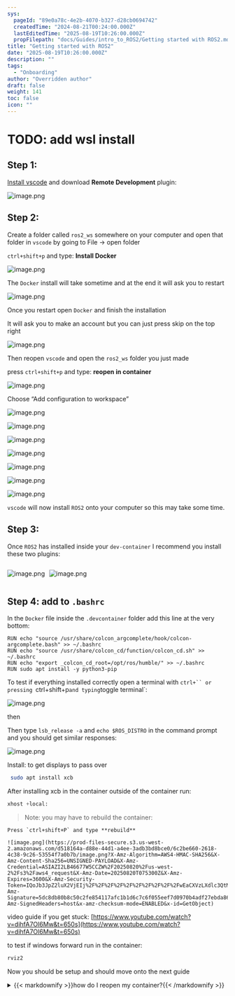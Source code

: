 ```yaml
---
sys:
  pageId: "89e0a78c-4e2b-4070-b327-d28cb0694742"
  createdTime: "2024-08-21T00:24:00.000Z"
  lastEditedTime: "2025-08-19T10:26:00.000Z"
  propFilepath: "docs/Guides/intro_to_ROS2/Getting started with ROS2.md"
title: "Getting started with ROS2"
date: "2025-08-19T10:26:00.000Z"
description: ""
tags:
  - "Onboarding"
author: "Overridden author"
draft: false
weight: 141
toc: false
icon: ""
---
```


# TODO: add wsl install

## Step 1:

[Install vscode](https://code.visualstudio.com/download) and download **Remote Development** plugin:

![image.png](https://prod-files-secure.s3.us-west-2.amazonaws.com/d518164a-d88e-44d1-a4ee-3adb3bd8bce0/efb52993-1881-4a40-b95e-6f020334f022/image.png?X-Amz-Algorithm=AWS4-HMAC-SHA256&X-Amz-Content-Sha256=UNSIGNED-PAYLOAD&X-Amz-Credential=ASIAZI2LB466QU5F73DH%2F20250820%2Fus-west-2%2Fs3%2Faws4_request&X-Amz-Date=20250820T075252Z&X-Amz-Expires=3600&X-Amz-Security-Token=IQoJb3JpZ2luX2VjEIj%2F%2F%2F%2F%2F%2F%2F%2F%2F%2FwEaCXVzLXdlc3QtMiJIMEYCIQDNZIo3cRzbks2F7fMCr6FO%2BfUgYPVjWliSWand7CpR8AIhAOiS6ltzg29TKbBqK5dGQTC31k99gZEKQqmJnxcktEUpKogECNH%2F%2F%2F%2F%2F%2F%2F%2F%2F%2FwEQABoMNjM3NDIzMTgzODA1IgxfShA12BCXn1BXg8Iq3AMJZt%2Bhzr7Dz1KalHX1iTVC2uO7rn5cdmtm9OGPRxmDOT1oKfaIMOfIw0UxBJRLocEzdMhWNNw%2FbjEAl0EjEYEB%2BmI6N8Lpaa1QNV17LPK2JTOddBuKpHyYRb80J9AEx5tpRbfgHYwRDyaCFAwbJJkGsEZ1l%2BX0kFDkBcHGKFAmffOE8RuYr9ofHbEQD3YcbChoHvQcaTaJFDek7GnAJdsNvf4dzTOhJ46KsSSRjw6bSKLS33md%2BEcUguRwcu5abuZQPSjDjcob1TamrJ2rW4oPsRQRz1LghhAvFShSgKdbW4rq7uCpHoEMVYqLu7HElpznICIedwlYbPHvtD4KrXQEzaMn8CD7cbwRawM1TK1d%2FB6lvL0U4CRZoXP4inh5e%2F6GMNK1658TKPcflpdnreiS7kcugluFzgBsM0DYnk4frYsxawREeI30t61wEb6v0ZUNKibfhchOKBkmWW%2ByobiO%2FHKHj6EvwfETBm2LRNuWgt6W7fBmKrFqp4aDicVDUosFi38El609%2FOkLyJqD3qZ3a%2FWDq9zxeNYDBLv9u5p8vdJX%2BnkNCS0%2FdI3WS%2BONfqRMenBWBzbL5TYdUXpy5mGpxndLWzAViZQtKrXe615AZDPI7ZNY1tg0mKImbzDg%2BJXFBjqkAZOYBS1pxDsfgQpPy6ztB7T6O0rI0s65AYTun8WTpt9Y25Nzg7PJt3QEpv45KZmM8Vk%2F3kBR%2BRWP6MEYN68yjI%2BDoPYlyN5Tj37kxFEyVBqwE3FiNJnS%2Bua8CI%2B0uFUT5c0sNdzm%2F95YFXu6rnogkf7R5r%2FKlYVvCMwSG4EFZOnOE6YGF9Lwj3w32mRcaFjp8hLW7VtrSYGeauEjXAOhMPmna9K7&X-Amz-Signature=c42670ed705c5c02e55118342d7ea25c91ffa23b419b96fa0a315d2d4c231f4f&X-Amz-SignedHeaders=host&x-amz-checksum-mode=ENABLED&x-id=GetObject)

## Step 2:

Create a folder called `ros2_ws` somewhere on your computer and open that folder in `vscode` by going to File → open folder 

`ctrl+shift+p` and type: **Install Docker**

![image.png](https://prod-files-secure.s3.us-west-2.amazonaws.com/d518164a-d88e-44d1-a4ee-3adb3bd8bce0/2269dc0e-1cd5-47ff-bceb-c04ad9b2eab0/image.png?X-Amz-Algorithm=AWS4-HMAC-SHA256&X-Amz-Content-Sha256=UNSIGNED-PAYLOAD&X-Amz-Credential=ASIAZI2LB466QU5F73DH%2F20250820%2Fus-west-2%2Fs3%2Faws4_request&X-Amz-Date=20250820T075252Z&X-Amz-Expires=3600&X-Amz-Security-Token=IQoJb3JpZ2luX2VjEIj%2F%2F%2F%2F%2F%2F%2F%2F%2F%2FwEaCXVzLXdlc3QtMiJIMEYCIQDNZIo3cRzbks2F7fMCr6FO%2BfUgYPVjWliSWand7CpR8AIhAOiS6ltzg29TKbBqK5dGQTC31k99gZEKQqmJnxcktEUpKogECNH%2F%2F%2F%2F%2F%2F%2F%2F%2F%2FwEQABoMNjM3NDIzMTgzODA1IgxfShA12BCXn1BXg8Iq3AMJZt%2Bhzr7Dz1KalHX1iTVC2uO7rn5cdmtm9OGPRxmDOT1oKfaIMOfIw0UxBJRLocEzdMhWNNw%2FbjEAl0EjEYEB%2BmI6N8Lpaa1QNV17LPK2JTOddBuKpHyYRb80J9AEx5tpRbfgHYwRDyaCFAwbJJkGsEZ1l%2BX0kFDkBcHGKFAmffOE8RuYr9ofHbEQD3YcbChoHvQcaTaJFDek7GnAJdsNvf4dzTOhJ46KsSSRjw6bSKLS33md%2BEcUguRwcu5abuZQPSjDjcob1TamrJ2rW4oPsRQRz1LghhAvFShSgKdbW4rq7uCpHoEMVYqLu7HElpznICIedwlYbPHvtD4KrXQEzaMn8CD7cbwRawM1TK1d%2FB6lvL0U4CRZoXP4inh5e%2F6GMNK1658TKPcflpdnreiS7kcugluFzgBsM0DYnk4frYsxawREeI30t61wEb6v0ZUNKibfhchOKBkmWW%2ByobiO%2FHKHj6EvwfETBm2LRNuWgt6W7fBmKrFqp4aDicVDUosFi38El609%2FOkLyJqD3qZ3a%2FWDq9zxeNYDBLv9u5p8vdJX%2BnkNCS0%2FdI3WS%2BONfqRMenBWBzbL5TYdUXpy5mGpxndLWzAViZQtKrXe615AZDPI7ZNY1tg0mKImbzDg%2BJXFBjqkAZOYBS1pxDsfgQpPy6ztB7T6O0rI0s65AYTun8WTpt9Y25Nzg7PJt3QEpv45KZmM8Vk%2F3kBR%2BRWP6MEYN68yjI%2BDoPYlyN5Tj37kxFEyVBqwE3FiNJnS%2Bua8CI%2B0uFUT5c0sNdzm%2F95YFXu6rnogkf7R5r%2FKlYVvCMwSG4EFZOnOE6YGF9Lwj3w32mRcaFjp8hLW7VtrSYGeauEjXAOhMPmna9K7&X-Amz-Signature=cdeea553a3c94056fb8bc277bd279219d611dc215a6c04b3d2fad7c2fb9e1bda&X-Amz-SignedHeaders=host&x-amz-checksum-mode=ENABLED&x-id=GetObject)

The `Docker` install will take sometime and at the end it will ask you to restart

![image.png](https://prod-files-secure.s3.us-west-2.amazonaws.com/d518164a-d88e-44d1-a4ee-3adb3bd8bce0/ed233f78-be33-4b1f-b89c-9c346c0e961e/image.png?X-Amz-Algorithm=AWS4-HMAC-SHA256&X-Amz-Content-Sha256=UNSIGNED-PAYLOAD&X-Amz-Credential=ASIAZI2LB466QU5F73DH%2F20250820%2Fus-west-2%2Fs3%2Faws4_request&X-Amz-Date=20250820T075252Z&X-Amz-Expires=3600&X-Amz-Security-Token=IQoJb3JpZ2luX2VjEIj%2F%2F%2F%2F%2F%2F%2F%2F%2F%2FwEaCXVzLXdlc3QtMiJIMEYCIQDNZIo3cRzbks2F7fMCr6FO%2BfUgYPVjWliSWand7CpR8AIhAOiS6ltzg29TKbBqK5dGQTC31k99gZEKQqmJnxcktEUpKogECNH%2F%2F%2F%2F%2F%2F%2F%2F%2F%2FwEQABoMNjM3NDIzMTgzODA1IgxfShA12BCXn1BXg8Iq3AMJZt%2Bhzr7Dz1KalHX1iTVC2uO7rn5cdmtm9OGPRxmDOT1oKfaIMOfIw0UxBJRLocEzdMhWNNw%2FbjEAl0EjEYEB%2BmI6N8Lpaa1QNV17LPK2JTOddBuKpHyYRb80J9AEx5tpRbfgHYwRDyaCFAwbJJkGsEZ1l%2BX0kFDkBcHGKFAmffOE8RuYr9ofHbEQD3YcbChoHvQcaTaJFDek7GnAJdsNvf4dzTOhJ46KsSSRjw6bSKLS33md%2BEcUguRwcu5abuZQPSjDjcob1TamrJ2rW4oPsRQRz1LghhAvFShSgKdbW4rq7uCpHoEMVYqLu7HElpznICIedwlYbPHvtD4KrXQEzaMn8CD7cbwRawM1TK1d%2FB6lvL0U4CRZoXP4inh5e%2F6GMNK1658TKPcflpdnreiS7kcugluFzgBsM0DYnk4frYsxawREeI30t61wEb6v0ZUNKibfhchOKBkmWW%2ByobiO%2FHKHj6EvwfETBm2LRNuWgt6W7fBmKrFqp4aDicVDUosFi38El609%2FOkLyJqD3qZ3a%2FWDq9zxeNYDBLv9u5p8vdJX%2BnkNCS0%2FdI3WS%2BONfqRMenBWBzbL5TYdUXpy5mGpxndLWzAViZQtKrXe615AZDPI7ZNY1tg0mKImbzDg%2BJXFBjqkAZOYBS1pxDsfgQpPy6ztB7T6O0rI0s65AYTun8WTpt9Y25Nzg7PJt3QEpv45KZmM8Vk%2F3kBR%2BRWP6MEYN68yjI%2BDoPYlyN5Tj37kxFEyVBqwE3FiNJnS%2Bua8CI%2B0uFUT5c0sNdzm%2F95YFXu6rnogkf7R5r%2FKlYVvCMwSG4EFZOnOE6YGF9Lwj3w32mRcaFjp8hLW7VtrSYGeauEjXAOhMPmna9K7&X-Amz-Signature=3b4260b8355b5e26fd88df5a63a5da411c5056c9bec48994e0fe78027dcb6bc9&X-Amz-SignedHeaders=host&x-amz-checksum-mode=ENABLED&x-id=GetObject)

Once you restart open `Docker` and finish the installation

It will ask you to make an account but you can just press skip on the top right

![image.png](https://prod-files-secure.s3.us-west-2.amazonaws.com/d518164a-d88e-44d1-a4ee-3adb3bd8bce0/21010ad9-1659-4fd9-9f59-9932a09b2a3d/image.png?X-Amz-Algorithm=AWS4-HMAC-SHA256&X-Amz-Content-Sha256=UNSIGNED-PAYLOAD&X-Amz-Credential=ASIAZI2LB466QU5F73DH%2F20250820%2Fus-west-2%2Fs3%2Faws4_request&X-Amz-Date=20250820T075252Z&X-Amz-Expires=3600&X-Amz-Security-Token=IQoJb3JpZ2luX2VjEIj%2F%2F%2F%2F%2F%2F%2F%2F%2F%2FwEaCXVzLXdlc3QtMiJIMEYCIQDNZIo3cRzbks2F7fMCr6FO%2BfUgYPVjWliSWand7CpR8AIhAOiS6ltzg29TKbBqK5dGQTC31k99gZEKQqmJnxcktEUpKogECNH%2F%2F%2F%2F%2F%2F%2F%2F%2F%2FwEQABoMNjM3NDIzMTgzODA1IgxfShA12BCXn1BXg8Iq3AMJZt%2Bhzr7Dz1KalHX1iTVC2uO7rn5cdmtm9OGPRxmDOT1oKfaIMOfIw0UxBJRLocEzdMhWNNw%2FbjEAl0EjEYEB%2BmI6N8Lpaa1QNV17LPK2JTOddBuKpHyYRb80J9AEx5tpRbfgHYwRDyaCFAwbJJkGsEZ1l%2BX0kFDkBcHGKFAmffOE8RuYr9ofHbEQD3YcbChoHvQcaTaJFDek7GnAJdsNvf4dzTOhJ46KsSSRjw6bSKLS33md%2BEcUguRwcu5abuZQPSjDjcob1TamrJ2rW4oPsRQRz1LghhAvFShSgKdbW4rq7uCpHoEMVYqLu7HElpznICIedwlYbPHvtD4KrXQEzaMn8CD7cbwRawM1TK1d%2FB6lvL0U4CRZoXP4inh5e%2F6GMNK1658TKPcflpdnreiS7kcugluFzgBsM0DYnk4frYsxawREeI30t61wEb6v0ZUNKibfhchOKBkmWW%2ByobiO%2FHKHj6EvwfETBm2LRNuWgt6W7fBmKrFqp4aDicVDUosFi38El609%2FOkLyJqD3qZ3a%2FWDq9zxeNYDBLv9u5p8vdJX%2BnkNCS0%2FdI3WS%2BONfqRMenBWBzbL5TYdUXpy5mGpxndLWzAViZQtKrXe615AZDPI7ZNY1tg0mKImbzDg%2BJXFBjqkAZOYBS1pxDsfgQpPy6ztB7T6O0rI0s65AYTun8WTpt9Y25Nzg7PJt3QEpv45KZmM8Vk%2F3kBR%2BRWP6MEYN68yjI%2BDoPYlyN5Tj37kxFEyVBqwE3FiNJnS%2Bua8CI%2B0uFUT5c0sNdzm%2F95YFXu6rnogkf7R5r%2FKlYVvCMwSG4EFZOnOE6YGF9Lwj3w32mRcaFjp8hLW7VtrSYGeauEjXAOhMPmna9K7&X-Amz-Signature=8aeac479cbef19104657fe087170d895977faa8520e99c5490c67cfd870fbb13&X-Amz-SignedHeaders=host&x-amz-checksum-mode=ENABLED&x-id=GetObject)

Then reopen `vscode` and open the `ros2_ws` folder you just made

press `ctrl+shift+p` and type: **reopen in container**

![image.png](https://prod-files-secure.s3.us-west-2.amazonaws.com/d518164a-d88e-44d1-a4ee-3adb3bd8bce0/4e93b8c2-41ad-488c-8095-c74205196118/image.png?X-Amz-Algorithm=AWS4-HMAC-SHA256&X-Amz-Content-Sha256=UNSIGNED-PAYLOAD&X-Amz-Credential=ASIAZI2LB466QU5F73DH%2F20250820%2Fus-west-2%2Fs3%2Faws4_request&X-Amz-Date=20250820T075252Z&X-Amz-Expires=3600&X-Amz-Security-Token=IQoJb3JpZ2luX2VjEIj%2F%2F%2F%2F%2F%2F%2F%2F%2F%2FwEaCXVzLXdlc3QtMiJIMEYCIQDNZIo3cRzbks2F7fMCr6FO%2BfUgYPVjWliSWand7CpR8AIhAOiS6ltzg29TKbBqK5dGQTC31k99gZEKQqmJnxcktEUpKogECNH%2F%2F%2F%2F%2F%2F%2F%2F%2F%2FwEQABoMNjM3NDIzMTgzODA1IgxfShA12BCXn1BXg8Iq3AMJZt%2Bhzr7Dz1KalHX1iTVC2uO7rn5cdmtm9OGPRxmDOT1oKfaIMOfIw0UxBJRLocEzdMhWNNw%2FbjEAl0EjEYEB%2BmI6N8Lpaa1QNV17LPK2JTOddBuKpHyYRb80J9AEx5tpRbfgHYwRDyaCFAwbJJkGsEZ1l%2BX0kFDkBcHGKFAmffOE8RuYr9ofHbEQD3YcbChoHvQcaTaJFDek7GnAJdsNvf4dzTOhJ46KsSSRjw6bSKLS33md%2BEcUguRwcu5abuZQPSjDjcob1TamrJ2rW4oPsRQRz1LghhAvFShSgKdbW4rq7uCpHoEMVYqLu7HElpznICIedwlYbPHvtD4KrXQEzaMn8CD7cbwRawM1TK1d%2FB6lvL0U4CRZoXP4inh5e%2F6GMNK1658TKPcflpdnreiS7kcugluFzgBsM0DYnk4frYsxawREeI30t61wEb6v0ZUNKibfhchOKBkmWW%2ByobiO%2FHKHj6EvwfETBm2LRNuWgt6W7fBmKrFqp4aDicVDUosFi38El609%2FOkLyJqD3qZ3a%2FWDq9zxeNYDBLv9u5p8vdJX%2BnkNCS0%2FdI3WS%2BONfqRMenBWBzbL5TYdUXpy5mGpxndLWzAViZQtKrXe615AZDPI7ZNY1tg0mKImbzDg%2BJXFBjqkAZOYBS1pxDsfgQpPy6ztB7T6O0rI0s65AYTun8WTpt9Y25Nzg7PJt3QEpv45KZmM8Vk%2F3kBR%2BRWP6MEYN68yjI%2BDoPYlyN5Tj37kxFEyVBqwE3FiNJnS%2Bua8CI%2B0uFUT5c0sNdzm%2F95YFXu6rnogkf7R5r%2FKlYVvCMwSG4EFZOnOE6YGF9Lwj3w32mRcaFjp8hLW7VtrSYGeauEjXAOhMPmna9K7&X-Amz-Signature=0598691d574dba26976a5bc16bf6852fbadaf65e463e03396f7a5664b2ceb909&X-Amz-SignedHeaders=host&x-amz-checksum-mode=ENABLED&x-id=GetObject)

Choose “Add configuration to workspace”

![image.png](https://prod-files-secure.s3.us-west-2.amazonaws.com/d518164a-d88e-44d1-a4ee-3adb3bd8bce0/9560b282-5060-4989-ba37-97e7b2c22476/image.png?X-Amz-Algorithm=AWS4-HMAC-SHA256&X-Amz-Content-Sha256=UNSIGNED-PAYLOAD&X-Amz-Credential=ASIAZI2LB466QU5F73DH%2F20250820%2Fus-west-2%2Fs3%2Faws4_request&X-Amz-Date=20250820T075252Z&X-Amz-Expires=3600&X-Amz-Security-Token=IQoJb3JpZ2luX2VjEIj%2F%2F%2F%2F%2F%2F%2F%2F%2F%2FwEaCXVzLXdlc3QtMiJIMEYCIQDNZIo3cRzbks2F7fMCr6FO%2BfUgYPVjWliSWand7CpR8AIhAOiS6ltzg29TKbBqK5dGQTC31k99gZEKQqmJnxcktEUpKogECNH%2F%2F%2F%2F%2F%2F%2F%2F%2F%2FwEQABoMNjM3NDIzMTgzODA1IgxfShA12BCXn1BXg8Iq3AMJZt%2Bhzr7Dz1KalHX1iTVC2uO7rn5cdmtm9OGPRxmDOT1oKfaIMOfIw0UxBJRLocEzdMhWNNw%2FbjEAl0EjEYEB%2BmI6N8Lpaa1QNV17LPK2JTOddBuKpHyYRb80J9AEx5tpRbfgHYwRDyaCFAwbJJkGsEZ1l%2BX0kFDkBcHGKFAmffOE8RuYr9ofHbEQD3YcbChoHvQcaTaJFDek7GnAJdsNvf4dzTOhJ46KsSSRjw6bSKLS33md%2BEcUguRwcu5abuZQPSjDjcob1TamrJ2rW4oPsRQRz1LghhAvFShSgKdbW4rq7uCpHoEMVYqLu7HElpznICIedwlYbPHvtD4KrXQEzaMn8CD7cbwRawM1TK1d%2FB6lvL0U4CRZoXP4inh5e%2F6GMNK1658TKPcflpdnreiS7kcugluFzgBsM0DYnk4frYsxawREeI30t61wEb6v0ZUNKibfhchOKBkmWW%2ByobiO%2FHKHj6EvwfETBm2LRNuWgt6W7fBmKrFqp4aDicVDUosFi38El609%2FOkLyJqD3qZ3a%2FWDq9zxeNYDBLv9u5p8vdJX%2BnkNCS0%2FdI3WS%2BONfqRMenBWBzbL5TYdUXpy5mGpxndLWzAViZQtKrXe615AZDPI7ZNY1tg0mKImbzDg%2BJXFBjqkAZOYBS1pxDsfgQpPy6ztB7T6O0rI0s65AYTun8WTpt9Y25Nzg7PJt3QEpv45KZmM8Vk%2F3kBR%2BRWP6MEYN68yjI%2BDoPYlyN5Tj37kxFEyVBqwE3FiNJnS%2Bua8CI%2B0uFUT5c0sNdzm%2F95YFXu6rnogkf7R5r%2FKlYVvCMwSG4EFZOnOE6YGF9Lwj3w32mRcaFjp8hLW7VtrSYGeauEjXAOhMPmna9K7&X-Amz-Signature=c30648ab54ed55b6137008f52d4659be846a346a6218fd45423f187cd07370d9&X-Amz-SignedHeaders=host&x-amz-checksum-mode=ENABLED&x-id=GetObject)

![image.png](https://prod-files-secure.s3.us-west-2.amazonaws.com/d518164a-d88e-44d1-a4ee-3adb3bd8bce0/2ee63f81-886b-48e8-a553-dc6e5eac99e4/image.png?X-Amz-Algorithm=AWS4-HMAC-SHA256&X-Amz-Content-Sha256=UNSIGNED-PAYLOAD&X-Amz-Credential=ASIAZI2LB466QU5F73DH%2F20250820%2Fus-west-2%2Fs3%2Faws4_request&X-Amz-Date=20250820T075252Z&X-Amz-Expires=3600&X-Amz-Security-Token=IQoJb3JpZ2luX2VjEIj%2F%2F%2F%2F%2F%2F%2F%2F%2F%2FwEaCXVzLXdlc3QtMiJIMEYCIQDNZIo3cRzbks2F7fMCr6FO%2BfUgYPVjWliSWand7CpR8AIhAOiS6ltzg29TKbBqK5dGQTC31k99gZEKQqmJnxcktEUpKogECNH%2F%2F%2F%2F%2F%2F%2F%2F%2F%2FwEQABoMNjM3NDIzMTgzODA1IgxfShA12BCXn1BXg8Iq3AMJZt%2Bhzr7Dz1KalHX1iTVC2uO7rn5cdmtm9OGPRxmDOT1oKfaIMOfIw0UxBJRLocEzdMhWNNw%2FbjEAl0EjEYEB%2BmI6N8Lpaa1QNV17LPK2JTOddBuKpHyYRb80J9AEx5tpRbfgHYwRDyaCFAwbJJkGsEZ1l%2BX0kFDkBcHGKFAmffOE8RuYr9ofHbEQD3YcbChoHvQcaTaJFDek7GnAJdsNvf4dzTOhJ46KsSSRjw6bSKLS33md%2BEcUguRwcu5abuZQPSjDjcob1TamrJ2rW4oPsRQRz1LghhAvFShSgKdbW4rq7uCpHoEMVYqLu7HElpznICIedwlYbPHvtD4KrXQEzaMn8CD7cbwRawM1TK1d%2FB6lvL0U4CRZoXP4inh5e%2F6GMNK1658TKPcflpdnreiS7kcugluFzgBsM0DYnk4frYsxawREeI30t61wEb6v0ZUNKibfhchOKBkmWW%2ByobiO%2FHKHj6EvwfETBm2LRNuWgt6W7fBmKrFqp4aDicVDUosFi38El609%2FOkLyJqD3qZ3a%2FWDq9zxeNYDBLv9u5p8vdJX%2BnkNCS0%2FdI3WS%2BONfqRMenBWBzbL5TYdUXpy5mGpxndLWzAViZQtKrXe615AZDPI7ZNY1tg0mKImbzDg%2BJXFBjqkAZOYBS1pxDsfgQpPy6ztB7T6O0rI0s65AYTun8WTpt9Y25Nzg7PJt3QEpv45KZmM8Vk%2F3kBR%2BRWP6MEYN68yjI%2BDoPYlyN5Tj37kxFEyVBqwE3FiNJnS%2Bua8CI%2B0uFUT5c0sNdzm%2F95YFXu6rnogkf7R5r%2FKlYVvCMwSG4EFZOnOE6YGF9Lwj3w32mRcaFjp8hLW7VtrSYGeauEjXAOhMPmna9K7&X-Amz-Signature=f9a563d526458fb537e211a08524fa4b16a31077ecacd7787b15df5a710e6752&X-Amz-SignedHeaders=host&x-amz-checksum-mode=ENABLED&x-id=GetObject)

![image.png](https://prod-files-secure.s3.us-west-2.amazonaws.com/d518164a-d88e-44d1-a4ee-3adb3bd8bce0/e0fd626c-c8b6-4b2c-95d1-fa4c26514504/image.png?X-Amz-Algorithm=AWS4-HMAC-SHA256&X-Amz-Content-Sha256=UNSIGNED-PAYLOAD&X-Amz-Credential=ASIAZI2LB466QU5F73DH%2F20250820%2Fus-west-2%2Fs3%2Faws4_request&X-Amz-Date=20250820T075252Z&X-Amz-Expires=3600&X-Amz-Security-Token=IQoJb3JpZ2luX2VjEIj%2F%2F%2F%2F%2F%2F%2F%2F%2F%2FwEaCXVzLXdlc3QtMiJIMEYCIQDNZIo3cRzbks2F7fMCr6FO%2BfUgYPVjWliSWand7CpR8AIhAOiS6ltzg29TKbBqK5dGQTC31k99gZEKQqmJnxcktEUpKogECNH%2F%2F%2F%2F%2F%2F%2F%2F%2F%2FwEQABoMNjM3NDIzMTgzODA1IgxfShA12BCXn1BXg8Iq3AMJZt%2Bhzr7Dz1KalHX1iTVC2uO7rn5cdmtm9OGPRxmDOT1oKfaIMOfIw0UxBJRLocEzdMhWNNw%2FbjEAl0EjEYEB%2BmI6N8Lpaa1QNV17LPK2JTOddBuKpHyYRb80J9AEx5tpRbfgHYwRDyaCFAwbJJkGsEZ1l%2BX0kFDkBcHGKFAmffOE8RuYr9ofHbEQD3YcbChoHvQcaTaJFDek7GnAJdsNvf4dzTOhJ46KsSSRjw6bSKLS33md%2BEcUguRwcu5abuZQPSjDjcob1TamrJ2rW4oPsRQRz1LghhAvFShSgKdbW4rq7uCpHoEMVYqLu7HElpznICIedwlYbPHvtD4KrXQEzaMn8CD7cbwRawM1TK1d%2FB6lvL0U4CRZoXP4inh5e%2F6GMNK1658TKPcflpdnreiS7kcugluFzgBsM0DYnk4frYsxawREeI30t61wEb6v0ZUNKibfhchOKBkmWW%2ByobiO%2FHKHj6EvwfETBm2LRNuWgt6W7fBmKrFqp4aDicVDUosFi38El609%2FOkLyJqD3qZ3a%2FWDq9zxeNYDBLv9u5p8vdJX%2BnkNCS0%2FdI3WS%2BONfqRMenBWBzbL5TYdUXpy5mGpxndLWzAViZQtKrXe615AZDPI7ZNY1tg0mKImbzDg%2BJXFBjqkAZOYBS1pxDsfgQpPy6ztB7T6O0rI0s65AYTun8WTpt9Y25Nzg7PJt3QEpv45KZmM8Vk%2F3kBR%2BRWP6MEYN68yjI%2BDoPYlyN5Tj37kxFEyVBqwE3FiNJnS%2Bua8CI%2B0uFUT5c0sNdzm%2F95YFXu6rnogkf7R5r%2FKlYVvCMwSG4EFZOnOE6YGF9Lwj3w32mRcaFjp8hLW7VtrSYGeauEjXAOhMPmna9K7&X-Amz-Signature=da635fdcdd2de11df70cf27ac72906cfc0deaced60df0e481b00ea1e66c2316d&X-Amz-SignedHeaders=host&x-amz-checksum-mode=ENABLED&x-id=GetObject)

![image.png](https://prod-files-secure.s3.us-west-2.amazonaws.com/d518164a-d88e-44d1-a4ee-3adb3bd8bce0/a2e13f50-d2ab-4719-a4c2-7ced634bfc9d/image.png?X-Amz-Algorithm=AWS4-HMAC-SHA256&X-Amz-Content-Sha256=UNSIGNED-PAYLOAD&X-Amz-Credential=ASIAZI2LB466QU5F73DH%2F20250820%2Fus-west-2%2Fs3%2Faws4_request&X-Amz-Date=20250820T075252Z&X-Amz-Expires=3600&X-Amz-Security-Token=IQoJb3JpZ2luX2VjEIj%2F%2F%2F%2F%2F%2F%2F%2F%2F%2FwEaCXVzLXdlc3QtMiJIMEYCIQDNZIo3cRzbks2F7fMCr6FO%2BfUgYPVjWliSWand7CpR8AIhAOiS6ltzg29TKbBqK5dGQTC31k99gZEKQqmJnxcktEUpKogECNH%2F%2F%2F%2F%2F%2F%2F%2F%2F%2FwEQABoMNjM3NDIzMTgzODA1IgxfShA12BCXn1BXg8Iq3AMJZt%2Bhzr7Dz1KalHX1iTVC2uO7rn5cdmtm9OGPRxmDOT1oKfaIMOfIw0UxBJRLocEzdMhWNNw%2FbjEAl0EjEYEB%2BmI6N8Lpaa1QNV17LPK2JTOddBuKpHyYRb80J9AEx5tpRbfgHYwRDyaCFAwbJJkGsEZ1l%2BX0kFDkBcHGKFAmffOE8RuYr9ofHbEQD3YcbChoHvQcaTaJFDek7GnAJdsNvf4dzTOhJ46KsSSRjw6bSKLS33md%2BEcUguRwcu5abuZQPSjDjcob1TamrJ2rW4oPsRQRz1LghhAvFShSgKdbW4rq7uCpHoEMVYqLu7HElpznICIedwlYbPHvtD4KrXQEzaMn8CD7cbwRawM1TK1d%2FB6lvL0U4CRZoXP4inh5e%2F6GMNK1658TKPcflpdnreiS7kcugluFzgBsM0DYnk4frYsxawREeI30t61wEb6v0ZUNKibfhchOKBkmWW%2ByobiO%2FHKHj6EvwfETBm2LRNuWgt6W7fBmKrFqp4aDicVDUosFi38El609%2FOkLyJqD3qZ3a%2FWDq9zxeNYDBLv9u5p8vdJX%2BnkNCS0%2FdI3WS%2BONfqRMenBWBzbL5TYdUXpy5mGpxndLWzAViZQtKrXe615AZDPI7ZNY1tg0mKImbzDg%2BJXFBjqkAZOYBS1pxDsfgQpPy6ztB7T6O0rI0s65AYTun8WTpt9Y25Nzg7PJt3QEpv45KZmM8Vk%2F3kBR%2BRWP6MEYN68yjI%2BDoPYlyN5Tj37kxFEyVBqwE3FiNJnS%2Bua8CI%2B0uFUT5c0sNdzm%2F95YFXu6rnogkf7R5r%2FKlYVvCMwSG4EFZOnOE6YGF9Lwj3w32mRcaFjp8hLW7VtrSYGeauEjXAOhMPmna9K7&X-Amz-Signature=4300fcb560630925b1fcd327db2c6cd68b28a011f5b5ac0206e96f10c64cddd4&X-Amz-SignedHeaders=host&x-amz-checksum-mode=ENABLED&x-id=GetObject)

![image.png](https://prod-files-secure.s3.us-west-2.amazonaws.com/d518164a-d88e-44d1-a4ee-3adb3bd8bce0/6cc478ad-aaba-4bf7-9fcc-403277ab896c/image.png?X-Amz-Algorithm=AWS4-HMAC-SHA256&X-Amz-Content-Sha256=UNSIGNED-PAYLOAD&X-Amz-Credential=ASIAZI2LB466QU5F73DH%2F20250820%2Fus-west-2%2Fs3%2Faws4_request&X-Amz-Date=20250820T075252Z&X-Amz-Expires=3600&X-Amz-Security-Token=IQoJb3JpZ2luX2VjEIj%2F%2F%2F%2F%2F%2F%2F%2F%2F%2FwEaCXVzLXdlc3QtMiJIMEYCIQDNZIo3cRzbks2F7fMCr6FO%2BfUgYPVjWliSWand7CpR8AIhAOiS6ltzg29TKbBqK5dGQTC31k99gZEKQqmJnxcktEUpKogECNH%2F%2F%2F%2F%2F%2F%2F%2F%2F%2FwEQABoMNjM3NDIzMTgzODA1IgxfShA12BCXn1BXg8Iq3AMJZt%2Bhzr7Dz1KalHX1iTVC2uO7rn5cdmtm9OGPRxmDOT1oKfaIMOfIw0UxBJRLocEzdMhWNNw%2FbjEAl0EjEYEB%2BmI6N8Lpaa1QNV17LPK2JTOddBuKpHyYRb80J9AEx5tpRbfgHYwRDyaCFAwbJJkGsEZ1l%2BX0kFDkBcHGKFAmffOE8RuYr9ofHbEQD3YcbChoHvQcaTaJFDek7GnAJdsNvf4dzTOhJ46KsSSRjw6bSKLS33md%2BEcUguRwcu5abuZQPSjDjcob1TamrJ2rW4oPsRQRz1LghhAvFShSgKdbW4rq7uCpHoEMVYqLu7HElpznICIedwlYbPHvtD4KrXQEzaMn8CD7cbwRawM1TK1d%2FB6lvL0U4CRZoXP4inh5e%2F6GMNK1658TKPcflpdnreiS7kcugluFzgBsM0DYnk4frYsxawREeI30t61wEb6v0ZUNKibfhchOKBkmWW%2ByobiO%2FHKHj6EvwfETBm2LRNuWgt6W7fBmKrFqp4aDicVDUosFi38El609%2FOkLyJqD3qZ3a%2FWDq9zxeNYDBLv9u5p8vdJX%2BnkNCS0%2FdI3WS%2BONfqRMenBWBzbL5TYdUXpy5mGpxndLWzAViZQtKrXe615AZDPI7ZNY1tg0mKImbzDg%2BJXFBjqkAZOYBS1pxDsfgQpPy6ztB7T6O0rI0s65AYTun8WTpt9Y25Nzg7PJt3QEpv45KZmM8Vk%2F3kBR%2BRWP6MEYN68yjI%2BDoPYlyN5Tj37kxFEyVBqwE3FiNJnS%2Bua8CI%2B0uFUT5c0sNdzm%2F95YFXu6rnogkf7R5r%2FKlYVvCMwSG4EFZOnOE6YGF9Lwj3w32mRcaFjp8hLW7VtrSYGeauEjXAOhMPmna9K7&X-Amz-Signature=446e27cfb9385d93bdfacf94a9827548702491678a5b48248848a0d8c2f100fc&X-Amz-SignedHeaders=host&x-amz-checksum-mode=ENABLED&x-id=GetObject)

![image.png](https://prod-files-secure.s3.us-west-2.amazonaws.com/d518164a-d88e-44d1-a4ee-3adb3bd8bce0/53255b28-f75e-430f-b9e3-c0ac8577e42b/image.png?X-Amz-Algorithm=AWS4-HMAC-SHA256&X-Amz-Content-Sha256=UNSIGNED-PAYLOAD&X-Amz-Credential=ASIAZI2LB466QU5F73DH%2F20250820%2Fus-west-2%2Fs3%2Faws4_request&X-Amz-Date=20250820T075252Z&X-Amz-Expires=3600&X-Amz-Security-Token=IQoJb3JpZ2luX2VjEIj%2F%2F%2F%2F%2F%2F%2F%2F%2F%2FwEaCXVzLXdlc3QtMiJIMEYCIQDNZIo3cRzbks2F7fMCr6FO%2BfUgYPVjWliSWand7CpR8AIhAOiS6ltzg29TKbBqK5dGQTC31k99gZEKQqmJnxcktEUpKogECNH%2F%2F%2F%2F%2F%2F%2F%2F%2F%2FwEQABoMNjM3NDIzMTgzODA1IgxfShA12BCXn1BXg8Iq3AMJZt%2Bhzr7Dz1KalHX1iTVC2uO7rn5cdmtm9OGPRxmDOT1oKfaIMOfIw0UxBJRLocEzdMhWNNw%2FbjEAl0EjEYEB%2BmI6N8Lpaa1QNV17LPK2JTOddBuKpHyYRb80J9AEx5tpRbfgHYwRDyaCFAwbJJkGsEZ1l%2BX0kFDkBcHGKFAmffOE8RuYr9ofHbEQD3YcbChoHvQcaTaJFDek7GnAJdsNvf4dzTOhJ46KsSSRjw6bSKLS33md%2BEcUguRwcu5abuZQPSjDjcob1TamrJ2rW4oPsRQRz1LghhAvFShSgKdbW4rq7uCpHoEMVYqLu7HElpznICIedwlYbPHvtD4KrXQEzaMn8CD7cbwRawM1TK1d%2FB6lvL0U4CRZoXP4inh5e%2F6GMNK1658TKPcflpdnreiS7kcugluFzgBsM0DYnk4frYsxawREeI30t61wEb6v0ZUNKibfhchOKBkmWW%2ByobiO%2FHKHj6EvwfETBm2LRNuWgt6W7fBmKrFqp4aDicVDUosFi38El609%2FOkLyJqD3qZ3a%2FWDq9zxeNYDBLv9u5p8vdJX%2BnkNCS0%2FdI3WS%2BONfqRMenBWBzbL5TYdUXpy5mGpxndLWzAViZQtKrXe615AZDPI7ZNY1tg0mKImbzDg%2BJXFBjqkAZOYBS1pxDsfgQpPy6ztB7T6O0rI0s65AYTun8WTpt9Y25Nzg7PJt3QEpv45KZmM8Vk%2F3kBR%2BRWP6MEYN68yjI%2BDoPYlyN5Tj37kxFEyVBqwE3FiNJnS%2Bua8CI%2B0uFUT5c0sNdzm%2F95YFXu6rnogkf7R5r%2FKlYVvCMwSG4EFZOnOE6YGF9Lwj3w32mRcaFjp8hLW7VtrSYGeauEjXAOhMPmna9K7&X-Amz-Signature=3b11ee302b2de730fffd31c930d86ee4cf9ec03e938550ed8a03ea07e8272044&X-Amz-SignedHeaders=host&x-amz-checksum-mode=ENABLED&x-id=GetObject)

![image.png](https://prod-files-secure.s3.us-west-2.amazonaws.com/d518164a-d88e-44d1-a4ee-3adb3bd8bce0/7c562767-5af9-4ffb-97d1-327bcdf4ee00/image.png?X-Amz-Algorithm=AWS4-HMAC-SHA256&X-Amz-Content-Sha256=UNSIGNED-PAYLOAD&X-Amz-Credential=ASIAZI2LB466QU5F73DH%2F20250820%2Fus-west-2%2Fs3%2Faws4_request&X-Amz-Date=20250820T075252Z&X-Amz-Expires=3600&X-Amz-Security-Token=IQoJb3JpZ2luX2VjEIj%2F%2F%2F%2F%2F%2F%2F%2F%2F%2FwEaCXVzLXdlc3QtMiJIMEYCIQDNZIo3cRzbks2F7fMCr6FO%2BfUgYPVjWliSWand7CpR8AIhAOiS6ltzg29TKbBqK5dGQTC31k99gZEKQqmJnxcktEUpKogECNH%2F%2F%2F%2F%2F%2F%2F%2F%2F%2FwEQABoMNjM3NDIzMTgzODA1IgxfShA12BCXn1BXg8Iq3AMJZt%2Bhzr7Dz1KalHX1iTVC2uO7rn5cdmtm9OGPRxmDOT1oKfaIMOfIw0UxBJRLocEzdMhWNNw%2FbjEAl0EjEYEB%2BmI6N8Lpaa1QNV17LPK2JTOddBuKpHyYRb80J9AEx5tpRbfgHYwRDyaCFAwbJJkGsEZ1l%2BX0kFDkBcHGKFAmffOE8RuYr9ofHbEQD3YcbChoHvQcaTaJFDek7GnAJdsNvf4dzTOhJ46KsSSRjw6bSKLS33md%2BEcUguRwcu5abuZQPSjDjcob1TamrJ2rW4oPsRQRz1LghhAvFShSgKdbW4rq7uCpHoEMVYqLu7HElpznICIedwlYbPHvtD4KrXQEzaMn8CD7cbwRawM1TK1d%2FB6lvL0U4CRZoXP4inh5e%2F6GMNK1658TKPcflpdnreiS7kcugluFzgBsM0DYnk4frYsxawREeI30t61wEb6v0ZUNKibfhchOKBkmWW%2ByobiO%2FHKHj6EvwfETBm2LRNuWgt6W7fBmKrFqp4aDicVDUosFi38El609%2FOkLyJqD3qZ3a%2FWDq9zxeNYDBLv9u5p8vdJX%2BnkNCS0%2FdI3WS%2BONfqRMenBWBzbL5TYdUXpy5mGpxndLWzAViZQtKrXe615AZDPI7ZNY1tg0mKImbzDg%2BJXFBjqkAZOYBS1pxDsfgQpPy6ztB7T6O0rI0s65AYTun8WTpt9Y25Nzg7PJt3QEpv45KZmM8Vk%2F3kBR%2BRWP6MEYN68yjI%2BDoPYlyN5Tj37kxFEyVBqwE3FiNJnS%2Bua8CI%2B0uFUT5c0sNdzm%2F95YFXu6rnogkf7R5r%2FKlYVvCMwSG4EFZOnOE6YGF9Lwj3w32mRcaFjp8hLW7VtrSYGeauEjXAOhMPmna9K7&X-Amz-Signature=a60c9c3482a5e0e80758a93f6850f0f2bc11bfe8cb27b664f188b1de01a63407&X-Amz-SignedHeaders=host&x-amz-checksum-mode=ENABLED&x-id=GetObject)

`vscode` will now install `ROS2` onto your computer so this may take some time.

## Step 3:

Once `ROS2` has installed inside your `dev-container` I recommend you install these two plugins:

<div style="display: flex;flex-direction: row; column-gap:10px; justify-content: left;">
<div>

![image.png](https://prod-files-secure.s3.us-west-2.amazonaws.com/d518164a-d88e-44d1-a4ee-3adb3bd8bce0/3fc3d550-5a54-4ba1-ba6b-faa01cdb7369/image.png?X-Amz-Algorithm=AWS4-HMAC-SHA256&X-Amz-Content-Sha256=UNSIGNED-PAYLOAD&X-Amz-Credential=ASIAZI2LB4662AFPJHJS%2F20250820%2Fus-west-2%2Fs3%2Faws4_request&X-Amz-Date=20250820T075259Z&X-Amz-Expires=3600&X-Amz-Security-Token=IQoJb3JpZ2luX2VjEIj%2F%2F%2F%2F%2F%2F%2F%2F%2F%2FwEaCXVzLXdlc3QtMiJIMEYCIQCMOIAcVOiCAD1n0vv4E6ioIFrmP1ViFlvSLoXKoIQRNAIhAPsxIid37iwpkQ3P%2B6pUGN62cr5cvoBfan%2FCtU%2BaEg58KogECNH%2F%2F%2F%2F%2F%2F%2F%2F%2F%2FwEQABoMNjM3NDIzMTgzODA1IgwIPQI3Ep3fS2771bUq3ANZujC6AMysZJpMdOv5ApFO%2BXQgnBoqggn%2FLavkrVGwiLl3vsvPoa7ylLFg2UTlQUvXPl4xficP13IR3sMxMZRz2A18HMLm2Fv%2B37UuVvm79Y7TkNPqUGI44ytDuGaWcUfXWTIrr6rxh5lF9bZUg7f9JgYifYF%2Fl6lhI56ryjaN6Tx%2FETJxQyaO1QbQzMs42X17GVIKlIo%2F9Wbk1fh%2BOs7ChBBWjKyRcXs4HP0kxSuUgIycF6stT6235foqokj76tMwptRIAl0L5dOJtEgPLa%2Bo3x8D6JfR0mX1hdy5Z0JCppFxTRdejP1C0T8O75n%2Fbxz0GcO5i8RHVyZ0I43Zw%2Bvb64%2F8kVkORNiVeGxDs1lRwXwr%2Fx7xFMJRuRRqcDonvr9ydk69rJ73XF%2F9S0gR3Bx10YuFKYp05lpyAS0x67uPrvI9MHmRCP7gB9MGPYtfr1GzKS3IlghmxIWSQ1nvBzP59GjszUDur%2B57HwyVYO7CVtAJUyahLDvlfF4akxKt%2FbvAO6wmtYh9wO1fVI6wAQ3UmNV8uekOav%2BHSvASGjG50352InGQGDVbiaY0ALpQK9YsXrP459mtkWQgTCDZxr1q8vPzakqLKX03aMX1YsHHOKkPH3uJJYboe9q%2FhTD4%2BJXFBjqkAYsWDWi4kJ5rMRAF1BraQN3J3KJnMT4VAgki%2FcBBk3hrgHPH%2BcNko2KRGMK6dR2Y8O%2BJf3PFH2uYA9NjZr2DoFe6OYrpZddD2Ts595ZAg6AZTE2VJK7lD39i9bedFkUJ3KmC1oqEdbStk2qidnZDpCnBfQzwOr%2FjG%2FXjYKwCyw445Z%2Byx3sGUQYuB4dYopqFWLM%2BLUxrUQ%2BUWtXo%2BRiKz8ZlbJH%2B&X-Amz-Signature=e18a3008ab4757dfd016eff5da5274696f215a7c0ad697b85f5ca1e9856e0ca7&X-Amz-SignedHeaders=host&x-amz-checksum-mode=ENABLED&x-id=GetObject)

</div>
<div>

![image.png](https://prod-files-secure.s3.us-west-2.amazonaws.com/d518164a-d88e-44d1-a4ee-3adb3bd8bce0/d994cc66-13c2-4093-a5a3-f84cf4601a82/image.png?X-Amz-Algorithm=AWS4-HMAC-SHA256&X-Amz-Content-Sha256=UNSIGNED-PAYLOAD&X-Amz-Credential=ASIAZI2LB4662FLCDN44%2F20250820%2Fus-west-2%2Fs3%2Faws4_request&X-Amz-Date=20250820T075300Z&X-Amz-Expires=3600&X-Amz-Security-Token=IQoJb3JpZ2luX2VjEIj%2F%2F%2F%2F%2F%2F%2F%2F%2F%2FwEaCXVzLXdlc3QtMiJIMEYCIQC0Ctf6unjp3RYsjVr4wDJ%2B%2FS%2BUvOy%2F1zZRyTCL0AoppwIhAPqraBKojoH39MxmfFywiER22gnAMUjUlwtN%2BUkxkJZ0KogECNH%2F%2F%2F%2F%2F%2F%2F%2F%2F%2FwEQABoMNjM3NDIzMTgzODA1IgxwrwKI%2B%2FAJua2Spt8q3AO4q83cGYaS1asFg5cCssDneQC8EuZ5ewqCIQiVAT0A5axt9TPOBbFWNA6Kv8Tn7LRf5gad4kcwXlCQLafYW9tVoEZn0n9F9c7avN9VfPtRUfQQRAq7D4rS8A1MM6GfmC2VeQFU9DkUMXaYN6DARFUw7jMzUQ7oxsTaaWbU5%2BdeMNoYppy4LBvUvsZkqO4VYXVde0vm22azdgHIXXiYIYDIos5fk9SByWBWz0I1GOaQXFMGAV%2BTjlEDdbL35vZ65Wo%2Bowh0Bam8Ik0uF%2BYOqFVVFnHEf9PV6D0XnTD%2FvGmXjnY6bI%2FR7z2PCg8EgmF4eVww0C4C5lJ%2F4dRMdWX%2BRyY7AZl8QtY439Y21g8c3Tv0capnTjx14TSDZpSnEfUPckCh0O0DLzuM2LrUQ9trrXDA2yxCDNU%2FqIQPvDQ3bduxxm83xPLc4zQY2SjmhWaHl2iXpWOB0I8NfLB0RDVrHE1dsTUPMpRlgzTq%2Fn6MEZ%2FXm40Y%2BPqT32NSvAvTgtaVlzRqpCKfaoCpQ95D66Xcn5juZJmezMPq7a%2B%2BDp%2FDk7ST29sX5Z2NXlWEjQLpsv1wdgjfBgXmGIZy9Ew%2FIgA%2FVBK92Vk306yurzJl89lzQ6aS1%2FKCJEfRd7f5oujZkDDF95XFBjqkAQYGErAlFyCM%2BKaVj2OyUl2%2F%2FHToqhxlrvujOvTPW%2BpcjPzwp%2BmV8sX81bbb76ZEpkfaG9lA0xAPiy%2FFEhhnjEVGhzyrW05N7RUEIsZHVNCdC53LYomb2SiXsi%2Bs67wnlxP6aUSn%2BVXSvgsjJ5JtHUnmGkNeMWBg7AGH%2BBlnos07usemnTTQ%2B9HZnnkFoziBlfAtUlzZDag6COtDmQeioyb%2BzA4Q&X-Amz-Signature=2ae592b6b7cbfffbf5a50dac92c71828638cf83f1c1fef778ec495bc5674a6e1&X-Amz-SignedHeaders=host&x-amz-checksum-mode=ENABLED&x-id=GetObject)

</div>
</div>

## Step 4: add to `.bashrc`

In the `Docker` file inside the `.devcontainer` folder add this line at the very bottom: 

```docker
RUN echo "source /usr/share/colcon_argcomplete/hook/colcon-argcomplete.bash" >> ~/.bashrc
RUN echo "source /usr/share/colcon_cd/function/colcon_cd.sh" >> ~/.bashrc
RUN echo "export _colcon_cd_root=/opt/ros/humble/" >> ~/.bashrc
RUN sudo apt install -y python3-pip 
```

To test if everything installed correctly open a terminal with `ctrl+`` or pressing `ctrl+shift+p` and typing `toggle terminal`:

![image.png](https://prod-files-secure.s3.us-west-2.amazonaws.com/d518164a-d88e-44d1-a4ee-3adb3bd8bce0/6a4943d8-b04e-4c02-9a58-775f3384d1a5/image.png?X-Amz-Algorithm=AWS4-HMAC-SHA256&X-Amz-Content-Sha256=UNSIGNED-PAYLOAD&X-Amz-Credential=ASIAZI2LB466QU5F73DH%2F20250820%2Fus-west-2%2Fs3%2Faws4_request&X-Amz-Date=20250820T075253Z&X-Amz-Expires=3600&X-Amz-Security-Token=IQoJb3JpZ2luX2VjEIj%2F%2F%2F%2F%2F%2F%2F%2F%2F%2FwEaCXVzLXdlc3QtMiJIMEYCIQDNZIo3cRzbks2F7fMCr6FO%2BfUgYPVjWliSWand7CpR8AIhAOiS6ltzg29TKbBqK5dGQTC31k99gZEKQqmJnxcktEUpKogECNH%2F%2F%2F%2F%2F%2F%2F%2F%2F%2FwEQABoMNjM3NDIzMTgzODA1IgxfShA12BCXn1BXg8Iq3AMJZt%2Bhzr7Dz1KalHX1iTVC2uO7rn5cdmtm9OGPRxmDOT1oKfaIMOfIw0UxBJRLocEzdMhWNNw%2FbjEAl0EjEYEB%2BmI6N8Lpaa1QNV17LPK2JTOddBuKpHyYRb80J9AEx5tpRbfgHYwRDyaCFAwbJJkGsEZ1l%2BX0kFDkBcHGKFAmffOE8RuYr9ofHbEQD3YcbChoHvQcaTaJFDek7GnAJdsNvf4dzTOhJ46KsSSRjw6bSKLS33md%2BEcUguRwcu5abuZQPSjDjcob1TamrJ2rW4oPsRQRz1LghhAvFShSgKdbW4rq7uCpHoEMVYqLu7HElpznICIedwlYbPHvtD4KrXQEzaMn8CD7cbwRawM1TK1d%2FB6lvL0U4CRZoXP4inh5e%2F6GMNK1658TKPcflpdnreiS7kcugluFzgBsM0DYnk4frYsxawREeI30t61wEb6v0ZUNKibfhchOKBkmWW%2ByobiO%2FHKHj6EvwfETBm2LRNuWgt6W7fBmKrFqp4aDicVDUosFi38El609%2FOkLyJqD3qZ3a%2FWDq9zxeNYDBLv9u5p8vdJX%2BnkNCS0%2FdI3WS%2BONfqRMenBWBzbL5TYdUXpy5mGpxndLWzAViZQtKrXe615AZDPI7ZNY1tg0mKImbzDg%2BJXFBjqkAZOYBS1pxDsfgQpPy6ztB7T6O0rI0s65AYTun8WTpt9Y25Nzg7PJt3QEpv45KZmM8Vk%2F3kBR%2BRWP6MEYN68yjI%2BDoPYlyN5Tj37kxFEyVBqwE3FiNJnS%2Bua8CI%2B0uFUT5c0sNdzm%2F95YFXu6rnogkf7R5r%2FKlYVvCMwSG4EFZOnOE6YGF9Lwj3w32mRcaFjp8hLW7VtrSYGeauEjXAOhMPmna9K7&X-Amz-Signature=e60081c56b9232657a85dbe844d2070cf43cf1355ded1389fddae4f37c85dd96&X-Amz-SignedHeaders=host&x-amz-checksum-mode=ENABLED&x-id=GetObject)

then 

Then type `lsb_release -a` and `echo $ROS_DISTRO` in the command prompt and you should get similar responses:

![image.png](https://prod-files-secure.s3.us-west-2.amazonaws.com/d518164a-d88e-44d1-a4ee-3adb3bd8bce0/3e635dec-a805-4e85-8b9e-d000e5b71a4e/image.png?X-Amz-Algorithm=AWS4-HMAC-SHA256&X-Amz-Content-Sha256=UNSIGNED-PAYLOAD&X-Amz-Credential=ASIAZI2LB466QU5F73DH%2F20250820%2Fus-west-2%2Fs3%2Faws4_request&X-Amz-Date=20250820T075253Z&X-Amz-Expires=3600&X-Amz-Security-Token=IQoJb3JpZ2luX2VjEIj%2F%2F%2F%2F%2F%2F%2F%2F%2F%2FwEaCXVzLXdlc3QtMiJIMEYCIQDNZIo3cRzbks2F7fMCr6FO%2BfUgYPVjWliSWand7CpR8AIhAOiS6ltzg29TKbBqK5dGQTC31k99gZEKQqmJnxcktEUpKogECNH%2F%2F%2F%2F%2F%2F%2F%2F%2F%2FwEQABoMNjM3NDIzMTgzODA1IgxfShA12BCXn1BXg8Iq3AMJZt%2Bhzr7Dz1KalHX1iTVC2uO7rn5cdmtm9OGPRxmDOT1oKfaIMOfIw0UxBJRLocEzdMhWNNw%2FbjEAl0EjEYEB%2BmI6N8Lpaa1QNV17LPK2JTOddBuKpHyYRb80J9AEx5tpRbfgHYwRDyaCFAwbJJkGsEZ1l%2BX0kFDkBcHGKFAmffOE8RuYr9ofHbEQD3YcbChoHvQcaTaJFDek7GnAJdsNvf4dzTOhJ46KsSSRjw6bSKLS33md%2BEcUguRwcu5abuZQPSjDjcob1TamrJ2rW4oPsRQRz1LghhAvFShSgKdbW4rq7uCpHoEMVYqLu7HElpznICIedwlYbPHvtD4KrXQEzaMn8CD7cbwRawM1TK1d%2FB6lvL0U4CRZoXP4inh5e%2F6GMNK1658TKPcflpdnreiS7kcugluFzgBsM0DYnk4frYsxawREeI30t61wEb6v0ZUNKibfhchOKBkmWW%2ByobiO%2FHKHj6EvwfETBm2LRNuWgt6W7fBmKrFqp4aDicVDUosFi38El609%2FOkLyJqD3qZ3a%2FWDq9zxeNYDBLv9u5p8vdJX%2BnkNCS0%2FdI3WS%2BONfqRMenBWBzbL5TYdUXpy5mGpxndLWzAViZQtKrXe615AZDPI7ZNY1tg0mKImbzDg%2BJXFBjqkAZOYBS1pxDsfgQpPy6ztB7T6O0rI0s65AYTun8WTpt9Y25Nzg7PJt3QEpv45KZmM8Vk%2F3kBR%2BRWP6MEYN68yjI%2BDoPYlyN5Tj37kxFEyVBqwE3FiNJnS%2Bua8CI%2B0uFUT5c0sNdzm%2F95YFXu6rnogkf7R5r%2FKlYVvCMwSG4EFZOnOE6YGF9Lwj3w32mRcaFjp8hLW7VtrSYGeauEjXAOhMPmna9K7&X-Amz-Signature=e50a08bdd0612e21d7f1922cf93fde67d1366a37620291c1dc43f41e54c2e576&X-Amz-SignedHeaders=host&x-amz-checksum-mode=ENABLED&x-id=GetObject)

Install:  to get displays to pass over

```bash
 sudo apt install xcb
```

After installing xcb in the container outside of the container run:

```python
xhost +local:
```

> Note: you may have to rebuild the container:

	Press `ctrl+shift+P` and type **rebuild**

	![image.png](https://prod-files-secure.s3.us-west-2.amazonaws.com/d518164a-d88e-44d1-a4ee-3adb3bd8bce0/6c2be660-2618-4c38-9c26-53554f7a0b7b/image.png?X-Amz-Algorithm=AWS4-HMAC-SHA256&X-Amz-Content-Sha256=UNSIGNED-PAYLOAD&X-Amz-Credential=ASIAZI2LB46677W5CCZW%2F20250820%2Fus-west-2%2Fs3%2Faws4_request&X-Amz-Date=20250820T075300Z&X-Amz-Expires=3600&X-Amz-Security-Token=IQoJb3JpZ2luX2VjEIj%2F%2F%2F%2F%2F%2F%2F%2F%2F%2FwEaCXVzLXdlc3QtMiJGMEQCIDr6weta6mjrNPifA1%2FWcZjLCnni0aHVtkK%2B1HKRl3FMAiB5ZibyZIX8%2BBL6ufl%2BQ7uJJcbxhHvfLj5DjYDUg3mL0iqIBAjR%2F%2F%2F%2F%2F%2F%2F%2F%2F%2F8BEAAaDDYzNzQyMzE4MzgwNSIM2qDLIax6kJGzP4F0KtwDUytidW6B%2B2ijqJwpM0w2%2Bbbz6TNZr5g%2FprfENWLBk4jkJqj9s3BCbR2sUCVowIFs8leRi3H0M47YYhSaspGNlAQWYRInnSq5FoCLBBoW%2Fb6sH352p8eD%2BcbTscK%2FJFiepLQ01F47ueNFr2ck6aSbgv%2BnpKswrtyWMhE2WcR6IVbPDsR6qXwMQYUDoOtf9lz4e%2BFxVbUeuy2TCotIuijXAv7y1jTtN8g7XsVBy9n4hIo2pVlRd7h79o4yYwpvMakNvNSHDxz9I8nEgDRMVe5inedY%2B2KV6Vhdg8osnh%2BnO9RpCpVPX8KyTNfw9vY0JB9feJ9oyl4sIqqtrRNbutjRCXB0lSGESE32JER6TKjZO1O3%2BTxSN1U8oM7GV1eGPp1TN7VFvPkM2LO9W2acf%2FIy0VqE2llXjD6OQg6bdXMwQXdBTNNeAtSBMCadDAtwaYBLrEu8J9W0ueiOQzabBcJg%2BPpYft0l83QQAvZmRhi5NktGeb4KUZp1dM%2FxLcrR4Q6D5KQrcc%2B5H5E%2FgRaFGJfpZuXsJH1Cn%2FvoMQhuy7v%2ByhrI%2FAfLp7Ll95dG%2BJ5IXhtJnF7QpC9ZblxBohiV98MOF5haCW6cpGOGQGa%2Bqn7GbpBtdE9TLYLFZvGsrLQwxPeVxQY6pgExt48qWUVR7AeTJIUN3ZStGqs51S2Bf1rUI9OMMDEklDueIyS9QoXoR0HLrBcPg8WjIAB0ATidhUsgZj6rdtvp3lMVw4tgfiNlhJPBY0CKh3oLahm3gFXGThYzzQqhH62QZiDanX%2BI9zYe%2Fp%2BoFTP3kQudj%2FJuN3ebuPmUiYHgkthogj6sEZZcvlHl4zQ0mZY94SncQZf5jIY57JxkY2ZCO7WTzsM4&X-Amz-Signature=5dc8db80b8c50c2fe854117afc1b1d6c7c6f055eef7d0970b4adf27ebda863d6&X-Amz-SignedHeaders=host&x-amz-checksum-mode=ENABLED&x-id=GetObject)

video guide if you get stuck: [https://www.youtube.com/watch?v=dihfA7Ol6Mw&t=650s](https://www.youtube.com/watch?v=dihfA7Ol6Mw&t=650s)

to test if windows forward run in the container:

```bash
rviz2
```

Now you should be setup and should move onto the next guide 

<details>
  <summary>{{< markdownify >}}how do I reopen my container?{{< /markdownify >}}</summary>
  
TODO:

</details>


